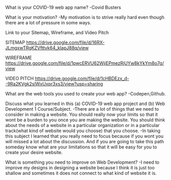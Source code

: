 What is your COVID-19 web app name? 
-Covid Busters

What is your motivation? 
-My motivation is to strive really hard even though there are a lot of pressure in some ways.

Link to your Sitemap, Wireframe, and Video Pitch

SITEMAP https://drive.google.com/file/d/16RX-JLmgxwTRgKZVfttvk64_klapJ88q/view

WIREFRAME https://drive.google.com/file/d/1pwcERVU62WjiEPmezRjUYw8kYkYm8o7g/view

VIDEO PITCH https://drive.google.com/file/d/1cHBDEzx_d--9Ra2KVgk2sIWxUxpr3xs3/view?usp=sharing

What are the web tools you used to create your web app? -Codepen,Github.

Discuss what you learned in this (a) COVID-19 web app project and (b) Web Development 1 Course/Subject.
-There are a lot of things that we need to consider in making a website. You should really
now your limits so that it wont be a burden to you once you are making the website. You 
should think about the needs of a website in a particular organization or in a particular
track(what kind of website would you choose) that you choose.
-In taking this subject I learned 
that you really need to focus because if you wont you will missed a lot about the discussion. 
And if you are going to take this path someday know what are your limitations so that it will 
be easy for you to create your desire website.

What is something you need to improve on Web Development? -I need to improve my designs in 
designing a website because I think it is just too shallow and sometimes it does not connect 
to what kind of website it is.
